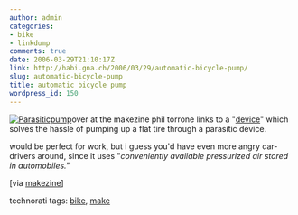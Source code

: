 ```yaml
---
author: admin
categories:
- bike
- linkdump
comments: true
date: 2006-03-29T21:10:17Z
link: http://habi.gna.ch/2006/03/29/automatic-bicycle-pump/
slug: automatic-bicycle-pump
title: automatic bicycle pump
wordpress_id: 150
---
```


[![Parasiticpump](http://habi.gna.ch/blog/images/parasiticpump-tm.jpg)](http://habi.gna.ch/blog/images/parasiticpump.jpg)over at the makezine phil torrone links to a "[device](http://www.instructables.com/ex/i/D26152900EB11029BC4A001143E7E506/?ALLSTEPS)" which solves the hassle of pumping up a flat tire through a parasitic device.

would be perfect for work, but i guess you'd have even more angry car-drivers around, since it uses "_conveniently available pressurized air stored in automobiles."_

[via [makezine](http://www.makezine.com/blog/archive/2006/03/automatic_parasitic_bicycle_pu.html?CMP=OTC-0D6B48984890)]



technorati tags: [bike](http://www.technorati.com/tag/bike), [make](http://www.technorati.com/tag/make)


